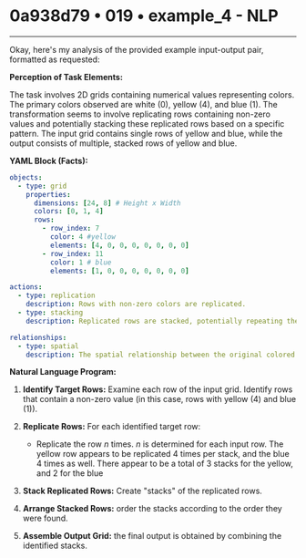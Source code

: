# 0a938d79 • 019 • example_4 - NLP

---
Okay, here's my analysis of the provided example input-output pair, formatted as requested:

**Perception of Task Elements:**

The task involves 2D grids containing numerical values representing colors. The primary colors observed are white (0), yellow (4), and blue (1). The transformation seems to involve replicating rows containing non-zero values and potentially stacking these replicated rows based on a specific pattern. The input grid contains single rows of yellow and blue, while the output consists of multiple, stacked rows of yellow and blue.

**YAML Block (Facts):**



```yaml
objects:
  - type: grid
    properties:
      dimensions: [24, 8] # Height x Width
      colors: [0, 1, 4]
      rows:
        - row_index: 7
          color: 4 #yellow
          elements: [4, 0, 0, 0, 0, 0, 0, 0]
        - row_index: 11
          color: 1 # blue
          elements: [1, 0, 0, 0, 0, 0, 0, 0]

actions:
  - type: replication
    description: Rows with non-zero colors are replicated.
  - type: stacking
    description: Replicated rows are stacked, potentially repeating the pattern.

relationships:
  - type: spatial
    description: The spatial relationship between the original colored rows and the replicated rows is important. The single yellow row becomes three sets of yellow rows, and single blue row becomes two sets of blue rows in the output.

```



**Natural Language Program:**

1.  **Identify Target Rows:** Examine each row of the input grid. Identify rows that contain a non-zero value (in this case, rows with yellow (4) and blue (1)).

2.  **Replicate Rows:** For each identified target row:
    *   Replicate the row *n* times. *n* is determined for each input row. The yellow row appears to be replicated 4 times per stack, and the blue 4 times as well. There appear to be a total of 3 stacks for the yellow, and 2 for the blue

3.  **Stack Replicated Rows:** Create "stacks" of the replicated rows.

4. **Arrange Stacked Rows:** order the stacks according to the order they were found.

5. **Assemble Output Grid:** the final output is obtained by combining the identified stacks.

